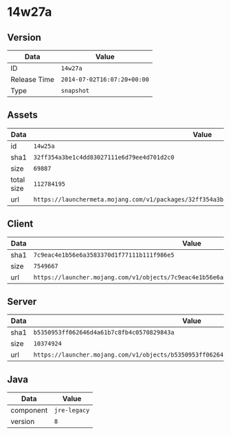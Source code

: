 # 14w27a

## Version

|**Data**        | **Value**                 |
|----------------|-------------------------|
| ID   | ```14w27a```   |
| Release Time   | ```2014-07-02T16:07:20+00:00```   |
| Type   | ```snapshot```   |

## Assets

|**Data**        | **Value**                 |
|----------------|-------------------------|
| id   | ```14w25a```   |
| sha1   | ```32ff354a3be1c4dd83027111e6d79ee4d701d2c0```   |
| size   | ```69887```   |
| total size  | ```112784195```  |
| url       | ```https://launchermeta.mojang.com/v1/packages/32ff354a3be1c4dd83027111e6d79ee4d701d2c0/14w25a.json``` |

## Client

|**Data**        | **Value**                 |
|----------------|-------------------------|
| sha1   | ```7c9eac4e1b56e6a3583370d1f77111b111f986e5```   |
| size   | ```7549667```   |
| url       | ```https://launcher.mojang.com/v1/objects/7c9eac4e1b56e6a3583370d1f77111b111f986e5/client.jar``` |

## Server

|**Data**        | **Value**                 |
|----------------|-------------------------|
| sha1   | ```b5350953ff062646d4a61b7c8fb4c0570829843a```   |
| size   | ```10374924```   |
| url       | ```https://launcher.mojang.com/v1/objects/b5350953ff062646d4a61b7c8fb4c0570829843a/server.jar``` |

## Java

|**Data**        | **Value**                 |
|----------------|-------------------------|
| component   | ```jre-legacy```   |
| version   | ```8```   |